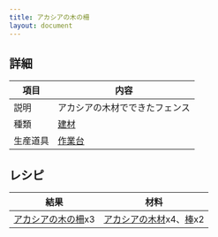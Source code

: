 ```yaml
---
title: アカシアの木の柵
layout: document
---
```

## 詳細

|項目|内容|
|---|---|
|説明|アカシアの木材でできたフェンス|
|種類|[建材](建材)|
|生産道具|[作業台](作業台)|

## レシピ

|結果|材料|
|---|---|
|[アカシアの木の柵](アカシアの木の柵)x3|[アカシアの木材](アカシアの木材)x4、[棒](棒)x2|

